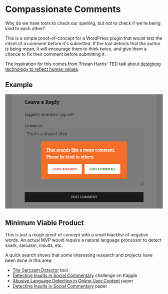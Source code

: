 # Compassionate Comments

Why do we have tools to check our spelling, but not to check if we're being kind to each other?

This is a simple proof-of-concept for a WordPress plugin that would test the intent of a comment before it's submitted. If the tool detects that the author is being mean, it will encourage them to think twice, and give them a chance to fix their comment before submitting it.

The inspiration for this comes from Tristan Harris' TED talk about [designing technology to reflect human values](https://www.youtube.com/watch?v=D55ctBYF3AY).

## Example

![Screenshot of a user being warned that their comment is mean](./screenshot.png)


## Minimum Viable Product

This is just a rough proof of concept with a small blacklist of negative words. An actual MVP would require a natural language processor to detect snark, sarcasm, insults, etc.

A quick search shows that some interesting research and projects have been done in this area:

* [The Sarcasm Detector](http://www.thesarcasmdetector.com/about/) tool
* [Detecting Insults in Social Commentary](https://www.kaggle.com/c/detecting-insults-in-social-commentary) challenge on Kaggle
* [Abusive Language Detection in Online User Content](http://www2016.net/proceedings/proceedings/p145.pdf) paper
* [Detecting Insults in Social Commentary](https://www.overleaf.com/articles/detecting-insults-in-social-commentary/gkvrrwryjxhr/viewer.pdf) paper